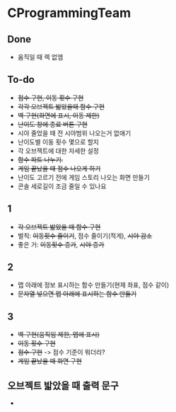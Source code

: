 # CProgrammingTeam

## Done
- 움직일 때 렉 없앰

## To-do
- ~~점수 구현, 이동 횟수 구현~~
- ~~각각 오브젝트 밟았을때 함수 구현~~
- ~~벽 구현(화면에 표시, 이동 제한)~~
- ~~난이도 창에 종료 버튼 구현~~
- 시야 줄었을 때 전 시야범위 나오는거 없애기
- 난이도별 이동 횟수 몇으로 할지
- 각 오브젝트에 대한 자세한 설정
- ~~함수 파트 나누기.~~
- ~~게임 끝났을 때 점수 나오게 하기~~
- 난이도 고르기 전에 게임 스토리 나오는 화면 만들기
- 콘솔 세로길이 조금 줄일 수 있나요
## 1
- ~~각 오브젝트 밟았을 때 함수 구현~~
- 벌칙: ~~이동횟수 줄이기~~, 점수 줄이기(적게), ~~시야 감소~~
- 좋은 거: ~~이동횟수 증가~~, ~~시야 증가~~
## 2
- 맵 아래에 정보 표시하는 함수 만들기(현재 좌표, 점수 같이)
- ~~문자열 넣으면 맵 아래에 표시하는 함수 만들기~~
## 3
- ~~벽 구현(움직임 제한, 맵에 표시)~~
- ~~이동 횟수 구현~~
- ~~점수 구현~~ -> 점수 기준이 뭐더라?
- ~~게임 끝났을 때 화면 구현~~
## 오브젝트 밟았을 때 출력 문구
-
